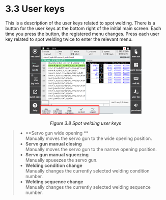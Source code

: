 # 3.3 User keys

This is a description of the user keys related to spot welding. There is a button for the user keys at the bottom right of the initial main screen. Each time you press the button, the registered menu changes. Press each user key related to spot welding twice to enter the relevant menu.


<p align="center">
 <img src="../_assets/image_33_eng.PNG" width="70%"></img>
 <em><p align="center">Figure 3.8 Spot welding user keys</p></em>
</p>


>*   **Servo gun wide opening **  
>    Manually moves the servo gun to the wide opening position.
>*   **Servo gun manual closing**  
>    Manually moves the servo gun to the narrow opening position.
>*   **Servo gun manual squeezing**  
>    Manually spueezes the servo gun. 
>*   **Welding condition change**  
>    Manually changes the currently selected welding condition number.
>*   **Welding sequence change**  
>    Manually changes the currently selected welding sequence number.
